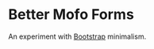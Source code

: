# Better Mofo Forms

An experiment with [Bootstrap][1] minimalism.

  [1]: https://getbootstrap.com
